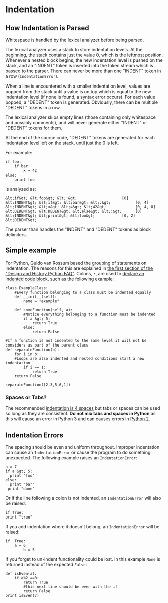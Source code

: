 # Indentation



## How Indentation is Parsed


Whitespace is handled by the lexical analyzer before being parsed.

The lexical analyzer uses a stack to store indentation levels. At the beginning, the stack contains just the value 0, which is the leftmost position. Whenever a nested block begins, the new indentation level is pushed on the stack, and an "INDENT" token is inserted into the token stream which is passed to the parser. There can never be more than one "INDENT" token in a row (`IndentationError`).

When a line is encountered with a smaller indentation level, values are popped from the stack until a value is on top which is equal to the new indentation level (if none is found, a syntax error occurs). For each value popped, a "DEDENT" token is generated. Obviously, there can be multiple "DEDENT" tokens in a row.

The lexical analyzer skips empty lines (those containing only whitespace and possibly comments), and will never generate either "INDENT" or "DEDENT" tokens for them.

At the end of the source code, "DEDENT" tokens are generated for each indentation level left on the stack, until just the 0 is left.

For example:

```
if foo:
    if bar:
        x = 42
else:
    print foo

```

is analyzed as:

```
&lt;if&gt; &lt;foo&gt; &lt;:&gt;                    [0]
&lt;INDENT&gt; &lt;if&gt; &lt;bar&gt; &lt;:&gt;           [0, 4]
&lt;INDENT&gt; &lt;x&gt; &lt;=&gt; &lt;42&gt;             [0, 4, 8]
&lt;DEDENT&gt; &lt;DEDENT&gt; &lt;else&gt; &lt;:&gt;      [0]
&lt;INDENT&gt; &lt;print&gt; &lt;foo&gt;            [0, 2]
&lt;DEDENT&gt; 

```

The parser than handles the "INDENT" and "DEDENT" tokens as block delimiters.



## Simple example


For Python, Guido van Rossum based the grouping of statements on indentation. The reasons for this are explained in [the first section of the "Design and History Python FAQ"](http://web.archive.org/web/20170816200439/https://docs.python.org/3/faq/design.html). Colons, `:`, are used to [declare an indented code block](http://web.archive.org/web/20170816200439/https://docs.python.org/3/faq/design.html#why-are-colons-required-for-the-if-while-def-class-statements), such as the following example:

```
class ExampleClass:
    #Every function belonging to a class must be indented equally
    def __init__(self):
        name = "example"

    def someFunction(self, a):
        #Notice everything belonging to a function must be indented
        if a &gt; 5:
            return True
        else:
            return False

#If a function is not indented to the same level it will not be considers as part of the parent class
def separateFunction(b):
    for i in b:
    #Loops are also indented and nested conditions start a new indentation
        if i == 1:
            return True
    return False

separateFunction([2,3,5,6,1])

```

### Spaces or Tabs?

The recommended [indentation is 4 spaces](http://web.archive.org/web/20170816200439/https://www.python.org/dev/peps/pep-0008/#tabs-or-spaces) but tabs or spaces can be used so long as they are consistent. ****Do not mix tabs and spaces in Python**** as this will cause an error in Python 3 and can causes errors in [Python 2](http://web.archive.org/web/20170816200439/http://stackoverflow.com/questions/2034517/pythons-interpretation-of-tabs-and-spaces-to-indent/25471702#25471702).



## Indentation Errors


The spacing should be even and uniform throughout. Improper indentation can cause an `IndentationError` or cause the program to do something unexpected. The following example raises an `IndentationError`:

```
a = 7
if a &gt; 5:
  print "foo"
else:
  print "bar"
 print "done"

```

Or if the line following a colon is not indented, an `IndentationError` will also be raised:

```
if True:
print "true"

```

If you add indentation where it doesn't belong, an `IndentationError` will be raised:

```
if  True:
    a = 6
        b = 5

```

If you forget to un-indent functionality could be lost. In this example `None` is returned instead of the expected `False`:

```
def isEven(a):
    if a%2 ==0:
        return True
        #this next line should be even with the if
        return False
print isEven(7)

```

